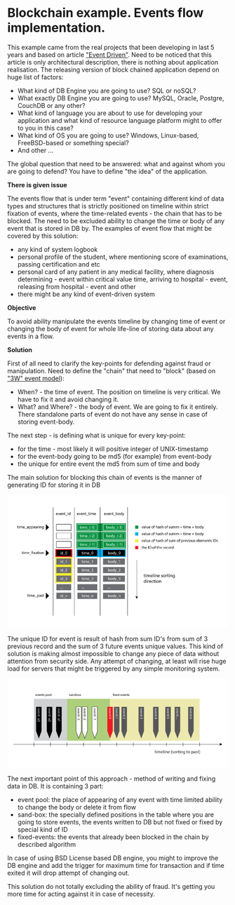 # Blockchain example. Events flow implementation.

This example came from the real projects that been developing in last 5 years and based on article ["Event Driven"](https://github.com/ArboreusSystems/arboreus_articles/blob/master/event/event_driven/eng.event_driven.md). Need to be noticed that this article is only architectural description, there is nothing about application realisation. The releasing version of block chained application depend on huge list of factors:

* What kind of DB Engine you are going to use? SQL or noSQL?
* What exactly DB Engine you are going to use? MySQL, Oracle, Postgre, CouchDB or any other? 
* What kind of language you are about to use for developing your application and what kind of resource language platform might to offer to you in this case?
* What kind of OS you are going to use? Windows, Linux-based, FreeBSD-based or something special?
* And other ...

The global question that need to be answered: what and against whom you are going to defend? You have to define "the idea" of the application.

**There is given issue**

The events flow that is under term "event" containing different kind of data types and structures that is strictly positioned on timeline within strict fixation of events, where the time-related events - the chain that has to be blocked. The need to be excluded ability to change the time or body of any event that is stored in DB by. The examples of event flow that might be covered by this solution:

* any kind of system logbook
* personal profile of the student, where mentioning score of examinations, passing certification and etc
* personal card of any patient in any medical facility, where diagnosis determining - event within critical value time, arriving to hospital - event, releasing from hospital - event and other
* there might be any kind of event-driven system

**Objective**

To avoid ability manipulate the events timeline by changing time of event or changing the body of event for whole life-line of storing data about any events in a flow.

**Solution**

First of all need to clarify the key-points for defending against fraud or manipulation. Need to define the "chain" that need to "block" (based on ["3W" event model](https://github.com/ArboreusSystems/arboreus_articles/blob/master/event/event_driven/eng.event_driven.md)):

* When? - the time of event. The position on timeline is very critical. We have to fix it and avoid changing it.
* What? and Where? - the body of event. We are going to fix it entirely. There standalone parts of event do not have any sense in case of storing event-body.

The next step - is defining what is unique for every key-point:

* for the time - most likely it will positive integer of UNIX-timestamp
* for the event-body going to be md5 (for example) from event-body
* the unique for entire event the md5 from sum of time and body

The main solution for blocking this chain of events is the manner of generating ID for storing it in DB

![](https://raw.githubusercontent.com/ArboreusSystems/arboreus_articles/master/blockchain/bc_example_event_flow/illustrations/blockchain_007.png)

The unique ID for event is result of hash from sum ID's from sum  of 3 previous record and the sum of 3 future events unique values. This kind of solution is making almost impossible to change any piece of data without attention from security side. Any attempt of changing, at least will rise huge load for servers that might be triggered by any simple monitoring system. 

![](https://raw.githubusercontent.com/ArboreusSystems/arboreus_articles/master/blockchain/bc_example_event_flow/illustrations/blockchain_008.png)

The next important point of this approach - method of writing and fixing data in DB. It is containing 3 part:

* event pool: the place of appearing of any event with time limited ability to change the body or delete it from flow
* sand-box: the specially defined positions in the table where you are going to store events, the events written to DB but not fixed or fixed by special kind of ID
* fixed-events: the events that already been blocked in the chain by described algorithm 

In case of using BSD License based DB engine, you might to improve the DB engine and add the trigger for maximum time for transaction and if time exited it will drop attempt of changing out.

This solution do not totally excluding the ability of fraud. It's getting you more time for acting against it in case of necessity.